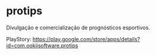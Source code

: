 # protips

Divulgação e comercialização de prognósticos esportivos.

PlayStory: https://play.google.com/store/apps/details?id=com.ookiisoftware.protips
